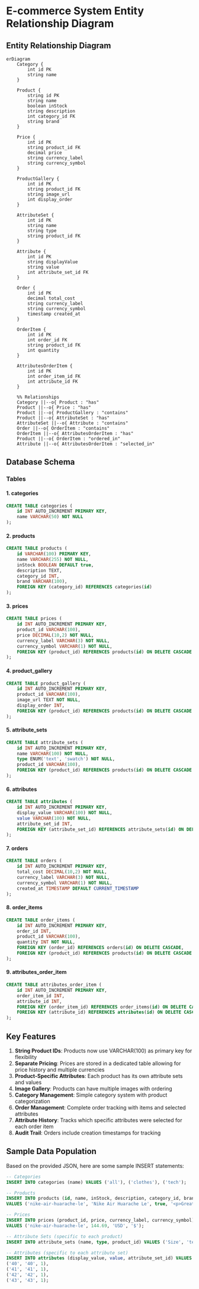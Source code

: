 # E-commerce System Entity Relationship Diagram
## Entity Relationship Diagram

```mermaid
erDiagram
    Category {
        int id PK
        string name
    }

    Product {
        string id PK
        string name
        boolean inStock
        string description
        int category_id FK
        string brand
    }

    Price {
        int id PK
        string product_id FK
        decimal price
        string currency_label
        string currency_symbol
    }

    ProductGallery {
        int id PK
        string product_id FK
        string image_url
        int display_order
    }

    AttributeSet {
        int id PK
        string name
        string type
        string product_id FK
    }

    Attribute {
        int id PK
        string displayValue
        string value
        int attribute_set_id FK
    }

    Order {
        int id PK
        decimal total_cost
        string currency_label
        string currency_symbol
        timestamp created_at
    }

    OrderItem {
        int id PK
        int order_id FK
        string product_id FK
        int quantity
    }

    AttributesOrderItem {
        int id PK
        int order_item_id FK
        int attribute_id FK
    }

    %% Relationships
    Category ||--o{ Product : "has"
    Product ||--o{ Price : "has"
    Product ||--o{ ProductGallery : "contains"
    Product ||--o{ AttributeSet : "has"
    AttributeSet ||--o{ Attribute : "contains"
    Order ||--o{ OrderItem : "contains"
    OrderItem ||--o{ AttributesOrderItem : "has"
    Product ||--o{ OrderItem : "ordered_in"
    Attribute ||--o{ AttributesOrderItem : "selected_in"
```

## Database Schema

### Tables

#### 1. categories
```sql
CREATE TABLE categories (
    id INT AUTO_INCREMENT PRIMARY KEY,
    name VARCHAR(50) NOT NULL
);
```

#### 2. products
```sql
CREATE TABLE products (
    id VARCHAR(100) PRIMARY KEY,
    name VARCHAR(255) NOT NULL,
    inStock BOOLEAN DEFAULT true,
    description TEXT,
    category_id INT,
    brand VARCHAR(100),
    FOREIGN KEY (category_id) REFERENCES categories(id)
);
```

#### 3. prices
```sql
CREATE TABLE prices (
    id INT AUTO_INCREMENT PRIMARY KEY,
    product_id VARCHAR(100),
    price DECIMAL(10,2) NOT NULL,
    currency_label VARCHAR(3) NOT NULL,
    currency_symbol VARCHAR(1) NOT NULL,
    FOREIGN KEY (product_id) REFERENCES products(id) ON DELETE CASCADE
);
```

#### 4. product_gallery
```sql
CREATE TABLE product_gallery (
    id INT AUTO_INCREMENT PRIMARY KEY,
    product_id VARCHAR(100),
    image_url TEXT NOT NULL,
    display_order INT,
    FOREIGN KEY (product_id) REFERENCES products(id) ON DELETE CASCADE
);
```

#### 5. attribute_sets
```sql
CREATE TABLE attribute_sets (
    id INT AUTO_INCREMENT PRIMARY KEY,
    name VARCHAR(100) NOT NULL,
    type ENUM('text', 'swatch') NOT NULL,
    product_id VARCHAR(100),
    FOREIGN KEY (product_id) REFERENCES products(id) ON DELETE CASCADE
);
```

#### 6. attributes
```sql
CREATE TABLE attributes (
    id INT AUTO_INCREMENT PRIMARY KEY,
    display_value VARCHAR(100) NOT NULL,
    value VARCHAR(100) NOT NULL,
    attribute_set_id INT,
    FOREIGN KEY (attribute_set_id) REFERENCES attribute_sets(id) ON DELETE CASCADE
);
```

#### 7. orders
```sql
CREATE TABLE orders (
    id INT AUTO_INCREMENT PRIMARY KEY,
    total_cost DECIMAL(10,2) NOT NULL,
    currency_label VARCHAR(3) NOT NULL,
    currency_symbol VARCHAR(1) NOT NULL,
    created_at TIMESTAMP DEFAULT CURRENT_TIMESTAMP
);
```

#### 8. order_items
```sql
CREATE TABLE order_items (
    id INT AUTO_INCREMENT PRIMARY KEY,
    order_id INT,
    product_id VARCHAR(100),
    quantity INT NOT NULL,
    FOREIGN KEY (order_id) REFERENCES orders(id) ON DELETE CASCADE,
    FOREIGN KEY (product_id) REFERENCES products(id) ON DELETE CASCADE
);
```

#### 9. attributes_order_item
```sql
CREATE TABLE attributes_order_item (
    id INT AUTO_INCREMENT PRIMARY KEY,
    order_item_id INT,
    attribute_id INT,
    FOREIGN KEY (order_item_id) REFERENCES order_items(id) ON DELETE CASCADE,
    FOREIGN KEY (attribute_id) REFERENCES attributes(id) ON DELETE CASCADE
);
```

## Key Features

1. **String Product IDs**: Products now use VARCHAR(100) as primary key for flexibility
2. **Separate Pricing**: Prices are stored in a dedicated table allowing for price history and multiple currencies
3. **Product-Specific Attributes**: Each product has its own attribute sets and values
4. **Image Gallery**: Products can have multiple images with ordering
5. **Category Management**: Simple category system with product categorization
6. **Order Management**: Complete order tracking with items and selected attributes
7. **Attribute History**: Tracks which specific attributes were selected for each order item
8. **Audit Trail**: Orders include creation timestamps for tracking

## Sample Data Population

Based on the provided JSON, here are some sample INSERT statements:

```sql
-- Categories
INSERT INTO categories (name) VALUES ('all'), ('clothes'), ('tech');

-- Products
INSERT INTO products (id, name, inStock, description, category_id, brand)
VALUES ('nike-air-huarache-le', 'Nike Air Huarache Le', true, '<p>Great sneakers for everyday use!</p>', 2, 'Nike x Stussy');

-- Prices
INSERT INTO prices (product_id, price, currency_label, currency_symbol)
VALUES ('nike-air-huarache-le', 144.69, 'USD', '$');

-- Attribute Sets (specific to each product)
INSERT INTO attribute_sets (name, type, product_id) VALUES ('Size', 'text', 'nike-air-huarache-le');

-- Attributes (specific to each attribute set)
INSERT INTO attributes (display_value, value, attribute_set_id) VALUES
('40', '40', 1),
('41', '41', 1),
('42', '42', 1),
('43', '43', 1);
```
